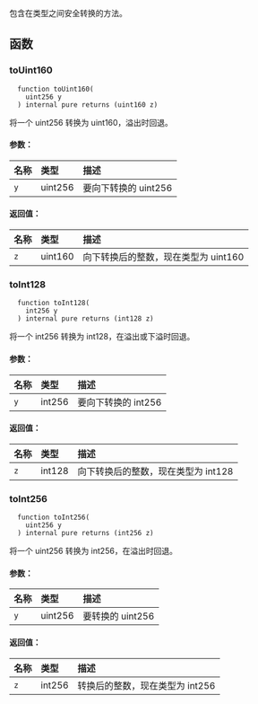包含在类型之间安全转换的方法。

## 函数

### toUint160

```solidity
  function toUint160(
    uint256 y
  ) internal pure returns (uint160 z)
```

将一个 uint256 转换为 uint160，溢出时回退。

#### 参数：

| 名称 | 类型     | 描述                                   |
| :--- | :------- | :------------------------------------- |
| `y`  | uint256  | 要向下转换的 uint256                    |

#### 返回值：

| 名称 | 类型     | 描述                                       |
| :--- | :------- | :----------------------------------------- |
| `z`  | uint160  | 向下转换后的整数，现在类型为 uint160       |

### toInt128

```solidity
  function toInt128(
    int256 y
  ) internal pure returns (int128 z)
```

将一个 int256 转换为 int128，在溢出或下溢时回退。

#### 参数：

| 名称 | 类型    | 描述                                  |
| :--- | :------ | :------------------------------------ |
| `y`  | int256  | 要向下转换的 int256                     |

#### 返回值：

| 名称 | 类型    | 描述                                        |
| :--- | :------ | :------------------------------------------ |
| `z`  | int128  | 向下转换后的整数，现在类型为 int128         |

### toInt256

```solidity
  function toInt256(
    uint256 y
  ) internal pure returns (int256 z)
```

将一个 uint256 转换为 int256，在溢出时回退。

#### 参数：

| 名称 | 类型     | 描述                           |
| :--- | :------- | :----------------------------- |
| `y`  | uint256  | 要转换的 uint256                |

#### 返回值：

| 名称 | 类型    | 描述                                         |
| :--- | :------ | :------------------------------------------- |
| `z`  | int256  | 转换后的整数，现在类型为 int256               |